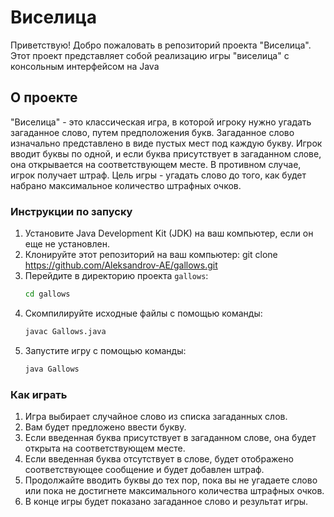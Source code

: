 # Виселица
Приветствую! Добро пожаловать в репозиторий проекта "Виселица". Этот проект представляет собой реализацию игры "виселица" с консольным интерфейсом на Java

## О проекте
"Виселица" - это классическая игра, в которой игроку нужно угадать загаданное слово, путем предположения букв. Загаданное слово изначально представлено в виде пустых мест под каждую букву. Игрок вводит буквы по одной, и если буква присутствует в загаданном слове, она открывается на соответствующем месте. В противном случае, игрок получает штраф. Цель игры - угадать слово до того, как будет набрано максимальное количество штрафных очков.

### Инструкции по запуску

1. Установите Java Development Kit (JDK) на ваш компьютер, если он еще не установлен.
2. Клонируйте этот репозиторий на ваш компьютер:
   git clone https://github.com/Aleksandrov-AE/gallows.git
3. Перейдите в директорию проекта `gallows`:
   ```bash 
   cd gallows
   ```
4. Скомпилируйте исходные файлы с помощью команды:
    ```bash 
    javac Gallows.java
   ```
5. Запустите игру с помощью команды:
    ```bash
   java Gallows
   ```

   
### Как играть

1. Игра выбирает случайное слово из списка загаданных слов.
2. Вам будет предложено ввести букву.
3. Если введенная буква присутствует в загаданном слове, она будет открыта на соответствующем месте.
4. Если введенная буква отсутствует в слове, будет отображено соответствующее сообщение и будет добавлен штраф.
5. Продолжайте вводить буквы до тех пор, пока вы не угадаете слово или пока не достигнете максимального количества штрафных очков.
6. В конце игры будет показано загаданное слово и результат игры.


